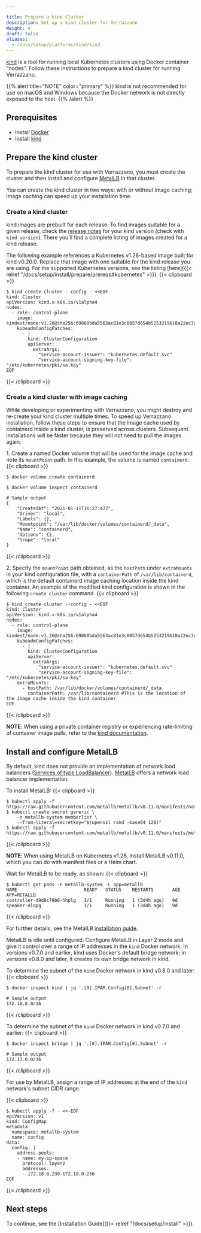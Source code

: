 ```yaml
---

title: Prepare a kind Cluster
description: Set up a kind cluster for Verrazzano
Weight: 4
draft: false
aliases:
  - /docs/setup/platforms/kind/kind
---
```


[kind](https://kind.sigs.k8s.io/) is a tool for running local Kubernetes clusters using Docker container “nodes”.  Follow
these instructions to prepare a kind cluster for running Verrazzano.

{{% alert title="NOTE" color="primary" %}}
kind is not recommended for use on macOS and Windows because the Docker network is not directly exposed
to the host.
{{% /alert %}}

## Prerequisites

- Install [Docker](https://docs.docker.com/install/)
- Install [kind](https://kind.sigs.k8s.io/docs/user/quick-start/#installation)

## Prepare the kind cluster

To prepare the kind cluster for use with Verrazzano, you must create the cluster and then install and configure
[MetalLB](https://metallb.universe.tf/) in that cluster.

You can create the kind cluster in two ways: with or without image caching; image caching can speed up your
installation time.

### Create a kind cluster

kind images are prebuilt for each release.  To find images suitable for a given release, check the
[release notes](https://github.com/kubernetes-sigs/kind/releases) for your kind version (check with `kind version`).
There you'll find a complete listing of images created for a kind release.

The following example references a Kubernetes v1.26-based image built for kind v0.20.0.  Replace that image
with one suitable for the kind release you are using. For the supported Kubernetes versions, see the listing [here]({{< relref "/docs/setup/install/prepare/prereqs#kubernetes" >}}).
{{< clipboard >}}
<div class="highlight">

    $ kind create cluster --config - <<EOF
    kind: Cluster
    apiVersion: kind.x-k8s.io/v1alpha4
    nodes:
      - role: control-plane
        image: kindest/node:v1.26@sha256:69860bda5563ac81e3c0057d654b5253219618a22ec3a346306239bba8cfa1a6
        kubeadmConfigPatches:
          - |
            kind: ClusterConfiguration
            apiServer:
              extraArgs:
                "service-account-issuer": "kubernetes.default.svc"
                "service-account-signing-key-file": "/etc/kubernetes/pki/sa.key"
    EOF

</div>
{{< /clipboard >}}

### Create a kind cluster with image caching

While developing or experimenting with Verrazzano, you might destroy and re-create your kind cluster multiple
times.  To speed up Verrazzano installation, follow these steps to ensure that the image cache used by
containerd inside a kind cluster, is preserved across clusters. Subsequent installations will be faster
because they will not need to pull the images again.

1\. Create a named Docker volume that will be used for the image cache and note its `mountPoint` path. In this example, the volume is named `containerd`.
{{< clipboard >}}
<div class="highlight">

    $ docker volume create containerd

    $ docker volume inspect containerd

    # Sample output
    {
        "CreatedAt": "2021-01-11T16:27:47Z",
        "Driver": "local",
        "Labels": {},
        "Mountpoint": "/var/lib/docker/volumes/containerd/_data",
        "Name": "containerd",
        "Options": {},
        "Scope": "local"
    }

</div>
{{< /clipboard >}}

2\. Specify the `mountPoint` path obtained, as the `hostPath` under `extraMounts` in your kind configuration file, with a `containerPath` of `/var/lib/containerd`, which is the default containerd image caching location inside the kind container. An example of the modified kind configuration is shown in the following `create cluster` command.
{{< clipboard >}}
<div class="highlight">

    $ kind create cluster --config - <<EOF
    kind: Cluster
    apiVersion: kind.x-k8s.io/v1alpha4
    nodes:
      - role: control-plane
        image: kindest/node:v1.26@sha256:69860bda5563ac81e3c0057d654b5253219618a22ec3a346306239bba8cfa1a6
        kubeadmConfigPatches:
          - |
            kind: ClusterConfiguration
            apiServer:
              extraArgs:
                "service-account-issuer": "kubernetes.default.svc"
                "service-account-signing-key-file": "/etc/kubernetes/pki/sa.key"
        extraMounts:
          - hostPath: /var/lib/docker/volumes/containerd/_data
            containerPath: /var/lib/containerd #This is the location of the image cache inside the kind container
    EOF

</div>
{{< /clipboard >}}

**NOTE**: When using a private container registry or experiencing rate-limiting of container image pulls, refer to the [kind documentation](https://kind.sigs.k8s.io/docs/user/private-registries/).

## Install and configure MetalLB

By default, kind does not provide an implementation of network load balancers ([Services of type LoadBalancer](https://kubernetes.io/docs/tasks/access-application-cluster/create-external-load-balancer/)).
[MetalLB](https://metallb.universe.tf/) offers a network load balancer implementation.

To install MetalLB:
{{< clipboard >}}
<div class="highlight">

    $ kubectl apply -f https://raw.githubusercontent.com/metallb/metallb/v0.11.0/manifests/namespace.yaml
    $ kubectl create secret generic \
        -n metallb-system memberlist \
        --from-literal=secretkey="$(openssl rand -base64 128)"
    $ kubectl apply -f https://raw.githubusercontent.com/metallb/metallb/v0.11.0/manifests/metallb.yaml

</div>
{{< /clipboard >}}

**NOTE**: When using MetalLB on Kubernetes v1.26, install MetalLB v0.11.0, which you can do with manifest files or a Helm chart.

Wait for MetalLB to be ready, as shown:
{{< clipboard >}}
<div class="highlight">

    $ kubectl get pods -n metallb-system -L app=metallb
    NAME                         READY   STATUS    RESTARTS       AGE   APP=METALLB
    controller-d9d8c78b6-hhplg   1/1     Running   1 (3d4h ago)   9d    
    speaker-4lqpg                1/1     Running   1 (3d4h ago)   9d

</div>
{{< /clipboard >}}

For further details, see the MetalLB [installation guide](https://metallb.universe.tf/installation/#installation-by-manifest).

MetalLB is idle until configured.  Configure MetalLB in Layer 2 mode and give it control over a range of IP addresses in the `kind` Docker network.
In versions v0.7.0 and earlier, kind uses Docker's default bridge network; in versions v0.8.0 and later, it creates its own bridge network in kind.

To determine the subnet of the `kind` Docker network in kind v0.8.0 and later:
{{< clipboard >}}
<div class="highlight">

    $ docker inspect kind | jq '.[0].IPAM.Config[0].Subnet' -r

    # Sample output
    172.18.0.0/16

</div>
{{< /clipboard >}}

To determine the subnet of the `kind` Docker network in kind v0.7.0 and earlier:
{{< clipboard >}}
<div class="highlight">

    $ docker inspect bridge | jq '.[0].IPAM.Config[0].Subnet' -r

    # Sample output
    172.17.0.0/16

</div>
{{< /clipboard >}}


For use by MetalLB, assign a range of IP addresses at the end of the `kind` network's subnet CIDR range.

{{< clipboard >}}
<div class="highlight">

    $ kubectl apply -f - <<-EOF
    apiVersion: v1
    kind: ConfigMap
    metadata:
      namespace: metallb-system
      name: config
    data:
      config: |
        address-pools:
        - name: my-ip-space
          protocol: layer2
          addresses:
          - 172.18.0.230-172.18.0.250
    EOF

</div>
{{< /clipboard >}}

## Next steps

To continue, see the [Installation Guide]({{< relref "/docs/setup/install" >}}).
